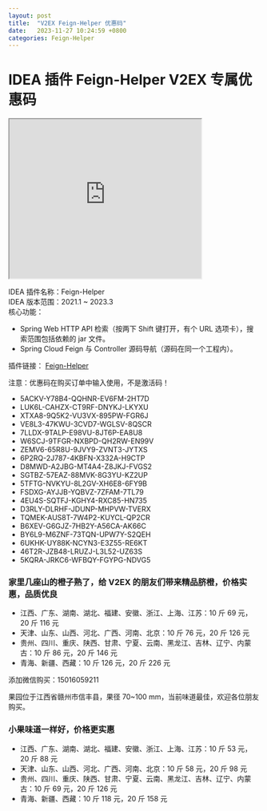 ```yaml
---
layout: post
title:  "V2EX Feign-Helper 优惠码"
date:   2023-11-27 10:24:59 +0800
categories: Feign-Helper
---
```


# IDEA 插件 Feign-Helper V2EX 专属优惠码

<iframe width="384px" height="319px" src="https://plugins.jetbrains.com/embeddable/card/23146"></iframe>

IDEA 插件名称：Feign-Helper  
IDEA 版本范围：2021.1 ~ 2023.3  
核心功能：
- Spring Web HTTP API 检索（按两下 Shift 键打开，有个 URL 选项卡），搜索范围包括依赖的 jar 文件。
- Spring Cloud Feign 与 Controller 源码导航（源码在同一个工程内）。

插件链接： [Feign-Helper](https://plugins.jetbrains.com/plugin/23146-feign-helper?noRedirect=true)


注意：优惠码在购买订单中输入使用，不是激活码！

- 5ACKV-Y78B4-QQHNR-EV6FM-2HT7D
- LUK6L-CAHZX-CT9RF-DNYKJ-LKYXU
- XTXA8-9Q5K2-VU3VX-895PW-FGR6J
- VE8L3-47KWU-3CVD7-WGLSV-8QSCR
- 7LLDX-9TALP-E98VU-8JT6P-EA8U8
- W6SCJ-9TFGR-NXBPD-QH2RW-EN99V
- ZEMV6-65R8U-9JVY9-ZVNT3-JYTXS
- 6P2RQ-2J787-4KBFN-X332A-H9CTP
- D8MWD-A2JBG-MT4A4-Z8JKJ-FVGS2
- SGTBZ-57EAZ-88MVK-8G3YU-KZ2UP
- 5TFTG-NVKYU-8L2GV-XH6E8-6FY9B
- FSDXG-AYJJB-YQBVZ-7ZFAM-7TL79
- 4EU4S-SQTFJ-KGHY4-RXC85-HN735
- D3RLY-DLRHF-JDUNP-MHPVW-TVERX
- TQMEK-AUS8T-7W4P2-KUYCL-QP2CR
- B6XEV-G6GJZ-7HB2Y-A56CA-AK66C
- BY6L9-M6ZNF-73TQN-UPW7Y-S2QEH
- 6UKHK-UY88K-NCYN3-E3Z55-RE6KT
- 46T2R-JZB48-LRUZJ-L3L52-UZ63S
- 5KQRA-JRKC6-WFBQY-FGYPG-NDVG5

### 家里几座山的橙子熟了，给 V2EX 的朋友们带来精品脐橙，价格实惠，品质优良
- 江西、广东、湖南、湖北、福建、安徽、浙江、上海、江苏：10 斤 69 元，20 斤 116 元
- 天津、山东、山西、河北、广西、河南、北京：10 斤 76 元，20 斤 126 元
- 贵州、四川、重庆、陕西、甘肃、宁夏、云南、黑龙江、吉林、辽宁、内蒙古：10 斤 86 元，20 斤 146 元
- 青海、新疆、西藏：10 斤 126 元，20 斤 226 元

添加微信购买：15016059211

果园位于江西省赣州市信丰县，果径 70~100 mm，当前味道最佳，欢迎各位朋友购买。


### 小果味道一样好，价格更实惠
- 江西、广东、湖南、湖北、福建、安徽、浙江、上海、江苏：10 斤 53 元，20 斤 88 元
- 天津、山东、山西、河北、广西、河南、北京：10 斤 58 元，20 斤 98 元
- 贵州、四川、重庆、陕西、甘肃、宁夏、云南、黑龙江、吉林、辽宁、内蒙古：10 斤 69 元，20 斤 126 元
- 青海、新疆、西藏：10 斤 118 元，20 斤 158 元
